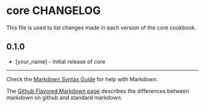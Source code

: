 core CHANGELOG
==============

This file is used to list changes made in each version of the core cookbook.

0.1.0
-----
- [your_name] - Initial release of core

- - -
Check the [Markdown Syntax Guide](http://daringfireball.net/projects/markdown/syntax) for help with Markdown.

The [Github Flavored Markdown page](http://github.github.com/github-flavored-markdown/) describes the differences between markdown on github and standard markdown.
